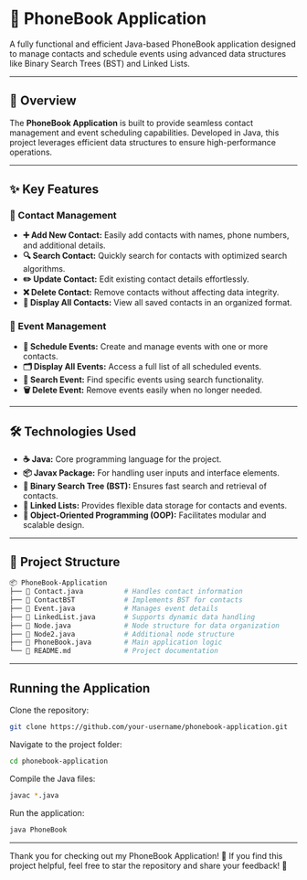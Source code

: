 # 📱 PhoneBook Application

A fully functional and efficient Java-based PhoneBook application designed to manage contacts and schedule events using advanced data structures like Binary Search Trees (BST) and Linked Lists.

---

## 📝 Overview

The **PhoneBook Application** is built to provide seamless contact management and event scheduling capabilities. Developed in Java, this project leverages efficient data structures to ensure high-performance operations.

---

## ✨ Key Features

### 📇 Contact Management
- **➕ Add New Contact:** Easily add contacts with names, phone numbers, and additional details.  
- **🔍 Search Contact:** Quickly search for contacts with optimized search algorithms.  
- **✏️ Update Contact:** Edit existing contact details effortlessly.  
- **❌ Delete Contact:** Remove contacts without affecting data integrity.  
- **📂 Display All Contacts:** View all saved contacts in an organized format.  

### 📅 Event Management
- **📝 Schedule Events:** Create and manage events with one or more contacts.  
- **🗂️ Display All Events:** Access a full list of all scheduled events.  
- **🔎 Search Event:** Find specific events using search functionality.  
- **🗑️ Delete Event:** Remove events easily when no longer needed.  

---

## 🛠️ Technologies Used

- **☕ Java:** Core programming language for the project.  
- **📦 Javax Package:** For handling user inputs and interface elements.  
- **🌳 Binary Search Tree (BST):** Ensures fast search and retrieval of contacts.  
- **🔗 Linked Lists:** Provides flexible data storage for contacts and events.  
- **🧩 Object-Oriented Programming (OOP):** Facilitates modular and scalable design.  

---

## 📂 Project Structure

```bash
📦 PhoneBook-Application
├── 📄 Contact.java          # Handles contact information
├── 📂 ContactBST            # Implements BST for contacts
├── 📄 Event.java            # Manages event details
├── 📄 LinkedList.java       # Supports dynamic data handling
├── 📄 Node.java             # Node structure for data organization
├── 📄 Node2.java            # Additional node structure
├── 📄 PhoneBook.java        # Main application logic
└── 📄 README.md             # Project documentation
```
---
## Running the Application

Clone the repository:
```bash
git clone https://github.com/your-username/phonebook-application.git
```
Navigate to the project folder:
```bash
cd phonebook-application
```
Compile the Java files:
```bash
javac *.java
```
Run the application:
```bash
java PhoneBook
```
---
Thank you for checking out my PhoneBook Application! 🌟
If you find this project helpful, feel free to star the repository and share your feedback! 🙌
